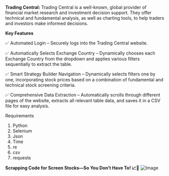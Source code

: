 **Trading Central:** Trading Central is a well-known, global provider of financial market research and investment decision support. They offer technical and fundamental analysis, as well as charting tools, to help traders and investors make informed decisions.

**Key Features**

✅ Automated Login – Securely logs into the Trading Central website.

✅ Automatically Selects Exchange Country – Dynamically chooses each Exchange Country from the dropdown and applies various filters sequentially to extract the table.

✅ Smart Strategy Builder Navigation – Dynamically selects filters one by one, incorporating stock prices based on a combination of fundamental and technical stock screening criteria.

✅ Comprehensive Data Extraction – Automatically scrolls through different pages of the website, extracts all relevant table data, and saves it in a CSV file for easy analysis.

Requirements

1. Python
2. Selenium
3. Json
4. Time
5. re
6. csv
7. requests


**Scrapping Code for Screen Stocks—So You Don’t Have To! 📈🤖**
![Image](https://github.com/user-attachments/assets/44f7d290-f9f3-495e-9aa3-5991159f393f)

